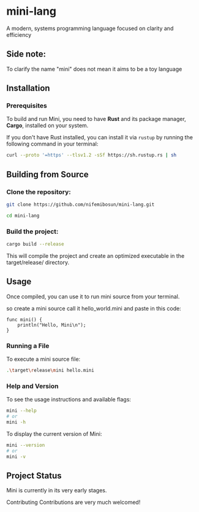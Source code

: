 # mini-lang
A modern, systems programming language focused on clarity and efficiency

## Side note: 
To clarify the name "mini" does not mean it aims to be a toy language

## Installation

### Prerequisites

To build and run Mini, you need to have **Rust** and its package manager, **Cargo**, installed on your system.

If you don't have Rust installed, you can install it via `rustup` by running the following command in your terminal:

```bash
curl --proto '=https' --tlsv1.2 -sSf https://sh.rustup.rs | sh
```

## Building from Source

### Clone the repository: 
```bash
git clone https://github.com/nifemibosun/mini-lang.git

cd mini-lang
```

### Build the project:
```bash
cargo build --release
```
This will compile the project and create an optimized executable in the target/release/ directory.


## Usage
Once compiled, you can use it to run mini source from your terminal.

so create a mini source call it hello_world.mini and paste in this code:
```mini
func mini() {
    println("Hello, Mini\n");
}
```

### Running a File
To execute a mini source file:

``` bash
.\target\release\mini hello.mini
```


### Help and Version
To see the usage instructions and available flags:
```bash
mini --help
# or
mini -h
```

To display the current version of Mini:
```bash
mini --version
# or
mini -v
```


## Project Status
Mini is currently in its very early stages.

Contributing
Contributions are very much welcomed!